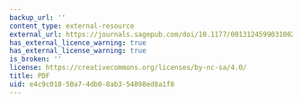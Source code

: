 ```yaml
---
backup_url: ''
content_type: external-resource
external_url: https://journals.sagepub.com/doi/10.1177/0013124599031002005
has_external_licence_warning: true
has_external_license_warning: true
is_broken: ''
license: https://creativecommons.org/licenses/by-nc-sa/4.0/
title: PDF
uid: e4c9c018-50a7-4db0-8ab3-54898ed8a1f8
---
```

